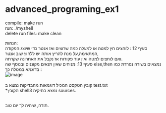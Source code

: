 # advanced_programing_ex1
 
compile: make run<br />
run: ./myshell<br />
 delete run files: make clean<br />
 
 הנחות:<br />
 סעיף 12 : לוחצים חץ למטה או למעלה כמה שרוצים ואז אנטר כדי שיוצג הפקודה המתאימה,על מנת להריץ אותה יש ללחוץ שוב אנטר,<br />
 ואם לוחצים למטה ואין עוד פקודות אז נקבל את האחרונה שקרתה.<br />
סעיף 13: מניחים שאין תנאים מקוננים ובנוסף שה else,then  נמצאים בשורה נפרדת כמו בדוגמא במטלה כך :<br />
![image](https://user-images.githubusercontent.com/92545994/232005981-77e7a79f-0839-447f-a906-6a0a7d107bcc.png)
<br /><br />
קובץ הטקסט המכיל דוגמאות מהבדיקות נמצא ב test.txt<br />
*הקובץ shell3 נמצא בתיקיה sources.

<br />
תודה, שיהיה לך יום טוב.
